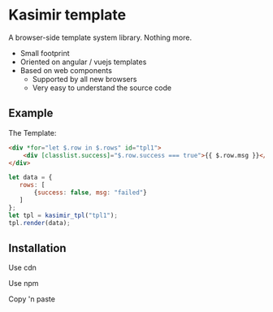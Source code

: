 # Kasimir template

A browser-side template system library. Nothing more.

- Small footprint
- Oriented on angular / vuejs templates
- Based on web components
    - Supported by all new browsers
    - Very easy to understand the source code

## Example

The Template:

```html
<div *for="let $.row in $.rows" id="tpl1">
    <div [classlist.success]="$.row.success === true">{{ $.row.msg }}</div>
</div>
```

```javascript
let data = {
   rows: [
       {success: false, msg: "failed"}
   ]
};
let tpl = kasimir_tpl("tpl1");
tpl.render(data);
```


## Installation

Use cdn


Use npm

Copy 'n paste

